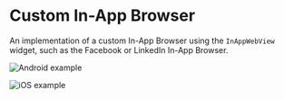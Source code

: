 # Custom In-App Browser

An implementation of a custom In-App Browser using the `InAppWebView` widget, such as the Facebook or LinkedIn In-App Browser.

![Android example](https://user-images.githubusercontent.com/5956938/204404164-db85f006-91e2-470f-8720-a34053a45af5.gif)

![iOS example](https://user-images.githubusercontent.com/5956938/204404181-262906b6-969c-4f64-896f-ba23ac0a2c73.gif)
